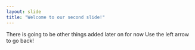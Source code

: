 ```yaml
---
layout: slide
title: "Welcome to our second slide!"
---
```

There is going to be other things added later on for now
Use the left arrow to go back!
